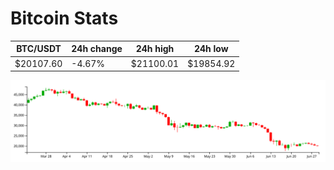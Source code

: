 # Bitcoin Stats

BTC/USDT|24h change|24h high|24h low|
|---|---|---|---|
|$20107.60|-4.67%|$21100.01|$19854.92|

<img src="./chart.svg">

